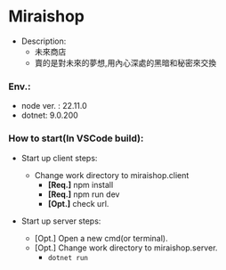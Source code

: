 # Miraishop
- Description:
    - 未來商店
    - 賣的是對未來的夢想,用內心深處的黑暗和秘密來交換

### Env.:
  
  - node ver. : 22.11.0
  - dotnet: 9.0.200

### How to start(In VSCode build):
  - Start up client steps:
    - Change work directory to miraishop.client
        - **[Req.]** npm install
        - **[Req.]** npm run dev
        - **[Opt.]** check url.

  - Start up server steps:
    - [Opt.] Open a new cmd(or terminal).
    - [Opt.] Change work directory to miraishop.server.
        - `dotnet run`

